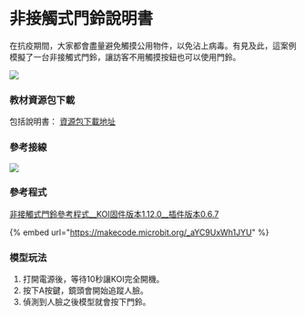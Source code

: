 # 非接觸式門鈴說明書

在抗疫期間，大家都會盡量避免觸摸公用物件，以免沾上病毒。有見及此，這案例模擬了一台非接觸式門鈴，讓訪客不用觸摸按鈕也可以使用門鈴。

![](https://kittenbothk.readthedocs.io/en/latest/\_images/bell1.png)

### 教材資源包下載

包括說明書： [資源包下載地址](https://bit.ly/AIHealthCareSetBuildingGuide)

### 參考接線

![](https://kittenbothk.readthedocs.io/en/latest/\_images/bellcon.png)

### 參考程式

[非接觸式門鈴參考程式\_\_KOI固件版本1.12.0\_\_插件版本0.6.7](https://makecode.microbit.org/\_aYC9UxWh1JYU)

{% embed url="https://makecode.microbit.org/_aYC9UxWh1JYU" %}

### 模型玩法

1. 打開電源後，等待10秒讓KOI完全開機。
2. 按下A按鍵，鏡頭會開始追蹤人臉。
3. 偵測到人臉之後模型就會按下門鈴。
